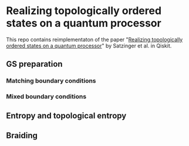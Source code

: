 # Realizing topologically ordered states on a quantum processor

This repo contains reimplementaton of the paper
"[Realizing topologically ordered states on a quantum processor](https://arxiv.org/abs/2104.01180)" by Satzinger et al.
in Qiskit.

## GS preparation
### Matching boundary conditions
### Mixed boundary conditions
## Entropy and topological entropy

## Braiding